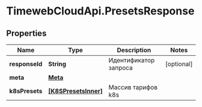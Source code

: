 # TimewebCloudApi.PresetsResponse

## Properties

Name | Type | Description | Notes
------------ | ------------- | ------------- | -------------
**responseId** | **String** | Идентификатор запроса | [optional] 
**meta** | [**Meta**](Meta.md) |  | 
**k8sPresets** | [**[K8SPresetsInner]**](K8SPresetsInner.md) | Массив тарифов k8s | 



